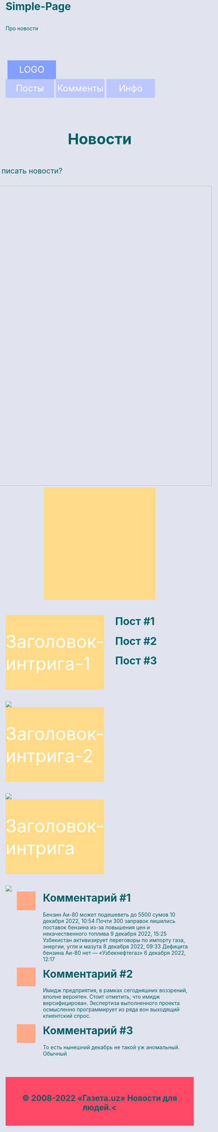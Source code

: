 # Simple-Page
Про новости 
 <html>
<head>
<meta charset="UTF-8">
<title>Название страницы - отображается на вкладке браузера и в поиске</title>
<style type="text/css">
a{
color: #fff;
text-decoration: none;
}
html{
background: #E0E4EF;
min-height: 100%;
font-family: Helvetica;
display: flex;
flex-direction: column;
}
body{
margin: 0;
padding: 0 15px;
display: flex;
flex-direction: column;
flex: auto;
}
h1{
margin-top: 0;
}
h1, p{
color: #006064;
}
img{
border: 0;
}
.header{
width: 100%;
min-width: 460px;
max-width: 960px;
margin: 0 auto 30px;
padding: 30px 0 10px;
display: flex;
flex-wrap: wrap;
justify-content: space-between;
box-sizing: border-box;
}
.logo{
font-size: 1.5rem;
color: #fff;
text-decoration: none;
margin: 5px 0 0 5px;
justify-content: center;
align-items: center;
display: flex;
flex: none;
align-items: center;
background: #839FFF;
width: 130px;
height: 50px;
}
.nav{
margin: -5px 0 0 -5px;
display: flex;
flex-wrap: wrap;
}
.nav-item{
background: #BDC7FF;
width: 130px;
height: 50px;
font-size: 1.5rem;
color: #fff;
text-decoration: none;
display: flex;
margin: 5px 0 0 5px;
justify-content: center;
align-items: center;
}
.sqr{
height: 300px;
width: 300px;
background: #FFDB89;
}

.main{
width: 100%;
min-width: 460px;
max-width: 960px;
margin: auto;
flex: auto;
box-sizing: border-box;
}
.box{
font-size: 1.25rem;
line-height: 1.5;
margin: 0 0 40px -50px;
display: flex;
flex-wrap: wrap;
justify-content: center;
}
.box-base{
margin-left: 50px;
flex: 1 0 430px;
}
.box-side{
margin-left: 50px;
font: none;
}
.box-img{
max-width: 100%;
height: auto;
}
.content{
margin-bottom: 30px;
display: flex;
flex-wrap: wrap;
}
.banners{
flex: 1 1 50px;
}
.banner{
background: #FFDB89;
width: 100%;
min-width: 100px;
min-height: 200px;
font-size: 3rem;
color: #fff;
margin: 0 0 30px 0;
display: flex;
justify-content: center;
align-items: center;
}
.posts{
margin: 0 0 100px 30px;
flex: 1 1 200px;
}
.comments{
margin: 0 0 10px 30px;
flex: 1 1 40px;
}
.comment{
display: flex;
}
.comment-side{
padding-right: 20px;
flex: none;
}
.comment-base{
flex: auto;
}
.comment-avatar{
background: #FFA985;
width: 50px;
height: 50px;
}
.footer{
background: #FF4866;
width: 100%;
max-width: 960px;
min-width: 460px;
color: #fff;
margin: auto;
padding: 15px;
box-sizing: border-box;
}

@media screen and  (max-width: 800px) {
.banners{
margin-left: -30px;
display: flex;
flex-basis: 100%;
}
.banner{
margin-left: 20px;
}
.posts{
margin-left: 0;
}
}
@media screen and  (max-width: 600px) {
.content{
display: block;
}
.banners{
margin: 0;
display: block;
}
.banner{
margin-left: 0;
}
.posts{
margin: 0;
}
}
</style>
</head>
<body>
<header class="header">
<a class="LOGO">
LOGO
</a>
<nav class="nav">
<a href="#posts" class="nav-item">Посты</a>
<a href="#comments" class="nav-item">Комменты</a>
<a href="#footer" class="nav-item">Инфо</a>
</nav>

</header>
<main class="main">
<div class="box">
<div class="box-base">
<h1><p style="text-align: center">
Новости</h1>
<p>Как писать новости? </p>
<img src="https://yt3.ggpht.com/ytc/AMLnZu9r9Rp5AKujraTCL7fx-SFEtmJNAlV_7dZ6Ty_2hw=s900-c-k-c0x00ffffff-no-rj" width="600" height="800" border="10" align="middle" vspace="5" hspace="4" 
>


</div>
<div class="box-side">
<div class="sqr">

</div>
</div>
</div>
<div class="content">
<div class="banners">
<div class="banner">Заголовок-интрига-1</div>
<img src="https://www.gazeta.uz/media/img/2020/08/l8WOc115977650129310_b.jpg">
<div class="banner">Заголовок-интрига-2</div>
<img src="https://www.gazeta.uz/media/img/2022/12/q6b3kP16708346427764_b.jpg">
<div class="banner">Заголовок-интрига</div>
<img src="https://www.gazeta.uz/media/img/2022/12/oLa0zW16707765476889_b.jpg">
</div>
<div class="posts"  id="posts">
<div class="post">
<h1>Пост #1</h1>

</div>
<div class="post">
<h1>Пост #2</h1>

</div>
<div class="post">
<h1>Пост #3</h1>

</div>
</div>
<div class="comments"  id="comments">
<div class="comment">
<div class="comment-side">
<div class="comment-avatar">

</div>
</div>
<div class="comment-base">
<h1 class="comment-title">Комментарий #1</h1>
<p>Бензин Аи-80 может подешеветь до 5500 сумов
10 декабря 2022, 10:54
Почти 300 заправок лишились поставок бензина из-за повышения цен и некачественного топлива
9 декабря 2022, 15:25
Узбекистан активизирует переговоры по импорту газа, энергии, угля и мазута
8 декабря 2022, 09:33
Дефицита бензина Аи-80 нет — «Узбекнефтегаз»
6 декабря 2022, 12:17</p>
</div>
</div>
<div class="comment">
<div class="comment-side">
<div class="comment-avatar">

</div>
</div>
<div class="comment-base">
<h1 class="comment-title">Комментарий #2</h1>
<p>Имидж предприятия, в рамках сегодняшних воззрений, вполне вероятен. Стоит отметить, что имидж версифицирован. Экспертиза выполненного проекта осмысленно программирует из ряда вон выходящий клиентский спрос. </p>
</div>
</div>
<div class="comment">
<div class="comment-side">
<div class="comment-avatar">

</div>
</div>
<div class="comment-base">
<h1 class="comment-title">Комментарий #3</h1>
<p>То есть нынешний декабрь не такой уж аномальный. Обычный </p>
</div>
</div>
</div>
</div>
</main>
<footer class="footer"  id="footer">
<h2><p style="text-align: center">
	© 2008-2022 «Газета.uz»
	Новости для людей.<
</footer>
</body>
</html>
